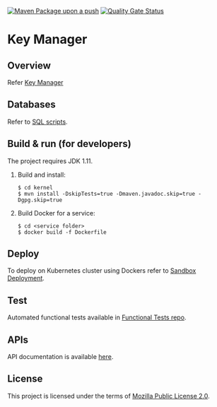 [![Maven Package upon a push](https://github.com/mosip/keymanager/actions/workflows/push_trigger.yml/badge.svg?branch=master)](https://github.com/mosip/keymanager/actions/workflows/push_trigger.yml)
[![Quality Gate Status](https://sonarcloud.io/api/project_badges/measure?branch=master&project=mosip_keymanager&metric=alert_status)](https://sonarcloud.io/dashboard?branch=master&id=mosip_keymanager)

# Key Manager 

## Overview
Refer [Key Manager](https://docs.mosip.io/1.2.0/modules/keymanager)

## Databases
Refer to [SQL scripts](db_scripts).

## Build & run (for developers)
The project requires JDK 1.11. 
1. Build and install:
    ```
    $ cd kernel
    $ mvn install -DskipTests=true -Dmaven.javadoc.skip=true -Dgpg.skip=true
    ```
1. Build Docker for a service:
    ```
    $ cd <service folder>
    $ docker build -f Dockerfile
    ```

## Deploy
To deploy on Kubernetes cluster using Dockers refer to [Sandbox Deployment](https://docs.mosip.io/1.2.0/deployment/sandbox-deployment).

## Test
Automated functional tests available in [Functional Tests repo](https://github.com/mosip/mosip-functional-tests).

## APIs
API documentation is available [here](https://mosip.github.io/documentation/).

## License
This project is licensed under the terms of [Mozilla Public License 2.0](LICENSE).
